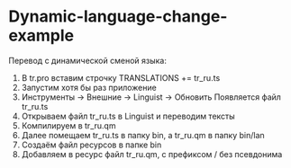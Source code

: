 # Dynamic-language-change-example

Перевод c динамической сменой языка:

1) В tr.pro вставим строчку TRANSLATIONS += tr_ru.ts
2) Запустим хотя бы раз приложение
3) Инструменты -> Внешние -> Linguist -> Обновить
   Появляется файл tr_ru.ts
4) Открываем файл tr_ru.ts в Linguist и переводим тексты
5) Компилируем в tr_ru.qm
6) Далее помещаем tr_ru.ts в папку bin, а tr_ru.qm в папку bin/lan
7) Создаём файл ресурсов в папке bin
8) Добавляем в ресурс файл tr_ru.qm, с префиксом / без псевдонима

